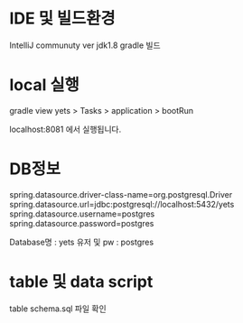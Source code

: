 # IDE 및 빌드환경
IntelliJ communuty ver
jdk1.8 gradle 빌드



# local 실행
gradle view 
yets > Tasks > application > bootRun 

localhost:8081 에서 실행됩니다.



# DB정보 
spring.datasource.driver-class-name=org.postgresql.Driver
spring.datasource.url=jdbc:postgresql://localhost:5432/yets
spring.datasource.username=postgres
spring.datasource.password=postgres

Database명 : yets
유저 및 pw : postgres



# table 및 data script 
table schema.sql 파일 확인
